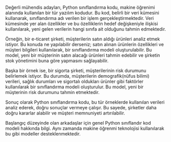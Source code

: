 
Değerli mühendis adayları, Python sınıflandırma kodu, makine öğrenimi alanında kullanılan bir tür yazılım kodudur. Bu kod, belirli bir veri kümesini kullanarak, sınıflandırma adı verilen bir işlem gerçekleştirmektedir. Veri kümesinde yer alan özellikler ve bu özelliklerin hedef değişkeniyle ilişkisi kullanılarak, yeni gelen verilerin hangi sınıfa ait olduğunu tahmin edmektedir.

Örneğin, bir e-ticaret şirketi, müşterilerin satın aldığı ürünleri analiz etmek istiyor. Bu konuda ne yapılabilir derseniz; satın alınan ürünlerin özellikleri ve müşteri bilgileri kullanılarak, bir sınıflandırma modeli oluşturulabilir. Bu model, yeni bir müşterinin satın alacağı ürünleri tahmin edebilir ve şirketin stok yönetimini buna göre yapmasını sağlayabilir.

Başka bir örnek ise, bir sigorta şirketi, müşterilerinin risk durumunu belirlemek istiyor. Bu durumda, müşterilerin demografik(nüfus bilimi) verileri, sağlık durumları ve sigortalı oldukları ürünler gibi faktörler kullanılarak bir sınıflandırma modeli oluşturulur. Bu model, yeni bir müşterinin risk durumunu tahmin etmektedir.

Sonuç olarak Python sınıflandırma kodu, bu tür örneklerde kullanılan verileri analiz ederek, doğru sonuçlar vermeye çalışır. Bu sayede, şirketler daha doğru kararlar alabilir ve müşteri memnuniyeti artırılabilir.

Başlangıç düzeyinde olan arkadaşlar için genel Python sınıflandır kod modeli hakkında bilgi. Aynı zamanda makine öğrenmi teknolojisi kullanılarak bu gibi modeller desteklenmektedir. 
